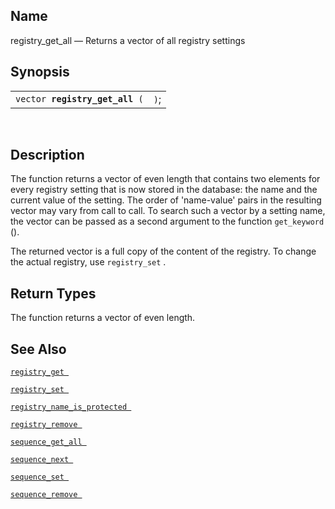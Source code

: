<div>

<div>

</div>

<div>

## Name

registry_get_all — Returns a vector of all registry settings

</div>

<div>

## Synopsis

<div>

|                                     |      |
|-------------------------------------|------|
| `vector `**`registry_get_all`**` (` | `)`; |

<div>

 

</div>

</div>

</div>

<div>

## Description

The function returns a vector of even length that contains two elements
for every registry setting that is now stored in the database: the name
and the current value of the setting. The order of 'name-value' pairs in
the resulting vector may vary from call to call. To search such a vector
by a setting name, the vector can be passed as a second argument to the
function `get_keyword` ().

The returned vector is a full copy of the content of the registry. To
change the actual registry, use `registry_set` .

</div>

<div>

## Return Types

The function returns a vector of even length.

</div>

<div>

## See Also

<a href="fn_registry_get.html" class="link" title="registry_get"><code
class="function">registry_get </code></a>

<a href="fn_registry_set.html" class="link" title="registry_set"><code
class="function">registry_set </code></a>

<a href="fn_registry_name_is_protected.html" class="link"
title="registry_name_is_protected"><code
class="function">registry_name_is_protected </code></a>

<a href="fn_registry_remove.html" class="link"
title="registry_remove"><code
class="function">registry_remove </code></a>

<a href="fn_sequence_get_all.html" class="link"
title="sequence_get_all"><code
class="function">sequence_get_all </code></a>

<a href="fn_sequence_next.html" class="link" title="sequence_next"><code
class="function">sequence_next </code></a>

<a href="fn_sequence_set.html" class="link" title="sequence_set"><code
class="function">sequence_set </code></a>

<a href="fn_sequence_remove.html" class="link"
title="sequence_remove"><code
class="function">sequence_remove </code></a>

</div>

</div>
